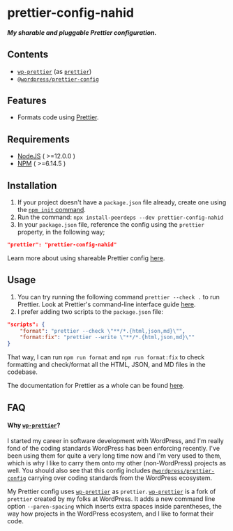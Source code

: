 # prettier-config-nahid

##### My sharable and pluggable Prettier configuration.

## Contents

-   [`wp-prettier`](https://www.npmjs.com/package/wp-prettier) (as [`prettier`](https://www.npmjs.com/package/prettier))
-   [`@wordpress/prettier-config`](https://www.npmjs.com/package/@wordpress/prettier-config)

## Features

-   Formats code using [Prettier](https://www.npmjs.com/package/prettier).

## Requirements

-   [NodeJS](https://nodejs.org/en/) ( >=12.0.0 )
-   [NPM](https://www.npmjs.com/) ( >=6.14.5 )

## Installation

1. If your project doesn't have a `package.json` file already, create one using the [`npm init` command](https://docs.npmjs.com/cli-commands/init.html).
2. Run the command: `npx install-peerdeps --dev prettier-config-nahid`
3. In your `package.json` file, reference the config using the `prettier` property, in the following way;

```json
"prettier": "prettier-config-nahid"
```

Learn more about using shareable Prettier config [here](https://prettier.io/docs/en/configuration.html#sharing-configurations).

## Usage

1. You can try running the following command `prettier --check .` to run Prettier. Look at Prettier's command-line interface guide [here](https://prettier.io/docs/en/cli.html).
2. I prefer adding two scripts to the `package.json` file:

```json
"scripts": {
	"format": "prettier --check \"**/*.{html,json,md}\"",
	"format:fix": "prettier --write \"**/*.{html,json,md}\""
}
```

That way, I can run `npm run format` and `npm run format:fix` to check formatting and check/format all the HTML, JSON, and MD files in the codebase.

The documentation for Prettier as a whole can be found [here](https://prettier.io/docs/en/install.html).

## FAQ

#### Why [`wp-prettier`](https://www.npmjs.com/package/wp-prettier)?

I started my career in software development with WordPress, and I'm really fond of the coding standards WordPress has been enforcing recently. I've been using them for quite a very long time now and I'm very used to them, which is why I like to carry them onto my other (non-WordPress) projects as well. You should also see that this config includes [`@wordpress/prettier-config`](https://www.npmjs.com/package/@wordpress/prettier-config) carrying over coding standards from the WordPress ecosystem.

My Prettier config uses [`wp-prettier`](https://www.npmjs.com/package/wp-prettier) as `prettier`. [`wp-prettier`](https://www.npmjs.com/package/wp-prettier) is a fork of `prettier` created by my folks at WordPress. It adds a new command line option `--paren-spacing` which inserts extra spaces inside parentheses, the way how projects in the WordPress ecosystem, and I like to format their code.
